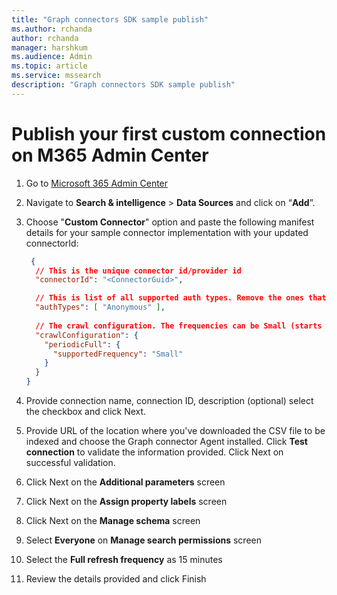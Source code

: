 ```yaml
---
title: "Graph connectors SDK sample publish"
ms.author: rchanda
author: rchanda
manager: harshkum
ms.audience: Admin
ms.topic: article
ms.service: mssearch
description: "Graph connectors SDK sample publish"
---
```


# Publish your first custom connection on M365 Admin Center

1. Go to [Microsoft 365 Admin Center](https://admin.microsoft.com/)

2. Navigate to **Search & intelligence** > **Data Sources** and click on “**Add**”.

3. Choose "**Custom Connector**" option and paste the following manifest details for your sample connector implementation with your updated connectorId:

    ```json
     {
      // This is the unique connector id/provider id
      "connectorId": "<ConnectorGuid>",
    
      // This is list of all supported auth types. Remove the ones that the connector does not support.
      "authTypes": [ "Anonymous" ],
      
      // The crawl configuration. The frequencies can be Small (starts with 15 mins), Medium (starts with 4 hours) or Large (starts with 1 day).
      "crawlConfiguration": {    
        "periodicFull": {   
          "supportedFrequency": "Small"  
        }  
      }   
    }

    ```

4. Provide connection name, connection ID, description (optional) select the checkbox and click Next.

5. Provide URL of the location where you've downloaded the CSV file to be indexed and choose the Graph connector Agent installed. Click **Test connection** to validate the information provided. Click Next on successful validation.

6. Click Next on the **Additional parameters** screen

7. Click Next on the **Assign property labels** screen

8. Click Next on the **Manage schema** screen

9. Select **Everyone** on **Manage search permissions** screen

10. Select the **Full refresh frequency** as 15 minutes

11. Review the details provided and click Finish
